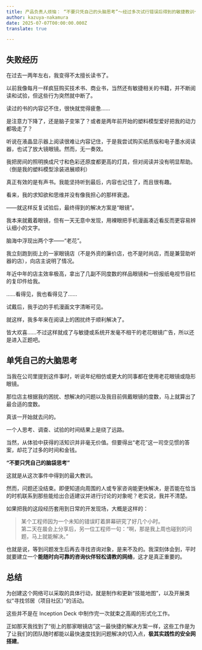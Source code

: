 ```yaml
---
title: 产品负责人烦恼： “不要只凭自己的头脑思考”〜经过多次试行错误后得到的敏捷教训〜
author: kazuya-nakamura
date: 2025-07-07T00:00:00.000Z
translate: true

---
```


## 失败经历

在过去一两年左右，我变得不太擅长读书了。

以前我像每月一样疯狂购买技术书、商业书，当然还有敏捷相关的书籍，并不断阅读和试验，但这些行为突然就中断了。

读过的书的内容记不住，很快就觉得疲惫……

是注意力下降了，还是脑子变笨了？或者是两年前开始的塑料模型爱好把我的动力都吸走了？

听说在液晶显示器上阅读很难让内容记住，于是我尝试购买纸质版和电子墨水阅读器，也试了放大镜眼镜。然而，无一奏效。

我把房间的照明换成尺寸和色彩还原度都更高的灯具，但对阅读并没有明显帮助。（倒是我的塑料模型涂装进展顺利）

真正有效的是有声书。我能坚持听到最后，内容也记住了，而且很有趣。

看来，我的求知欲和思维并没有像我担心的那样衰退。

——就这样反复试验后，最终得到的解决方案是“眼镜”。

我本来就戴着眼镜，但有一天无意中发现，用裸眼把手机漫画凑近看反而更容易辨认细小的文字。

脑海中浮现出两个字——“老花”。

我立刻跑到街上的一家眼镜店（不是外资的廉价店，也不是时尚店，而是兼营助听器的店），向店主说明了情况。

年近中年的店主效率极高，拿出了几副不同度数的样品眼镜和一份报纸电视节目栏的复印件给我。

……看得见，我也看得见了……

试戴后，我手边的手机漫画文字清晰可见。

就这样，我多年来在阅读上的困扰终于顺利解决了。

皆大欢喜……不过这样就成了与敏捷或系统开发毫不相干的老花眼镜广告，所以还是进入正题吧。

## 单凭自己的大脑思考

当我在公司里提到这件事时，听说年纪相仿或更大的同事都在使用老花眼镜或隐形眼镜。

那位店主根据我的困扰、想解决的问题以及我目前佩戴眼镜的度数，马上就算出了最合适的度数。

真该一开始就去问的。

一个人思考、调查、试验的时间结果上是绕了远路。

当然，从体验中获得的活知识并非毫无价值。但要得出“老花”这一司空见惯的答案，却花了过多的时间和金钱。

**“不要只凭自己的脑袋思考”**

这就是从这次事件中得到的最大教训。

然而，问题还没结束。即便知道向周围的人或专家咨询能更快解决，是否能在恰当的时机联系到那些能给出合适建议并进行讨论的对象呢？老实说，我并不清楚。

如果把我的这段经历套用到日常的开发现场，大概是这样的：

> 某个工程师因为一个未知的错误盯着屏幕研究了好几个小时。  
> 第二天在晨会上分享后，另一位工程师一句：“啊，那是我上周也碰到的问题，马上就能解决。”

也就是说，等到问题发生后再去寻找咨询对象，是来不及的。我深刻体会到，平时就要建立一个**能随时向可靠的咨询伙伴轻松请教的网络**，这才是真正重要的。

## 总结

为创建这个网络可以采取的具体行动，就是制作和更新“技能地图”，以及开展类似“寻找邻居（项目社区）”的活动。

这些并不是在 Inception Deck 中制作完一次就束之高阁的形式化工作。

正如那天我找到了“街上的那家眼镜店”这一最快捷的解决方案一样，这些工作是为了让我们的团队随时都能以最快速度找到问题解决的切入点，**极其实践性的安全网搭建**。
